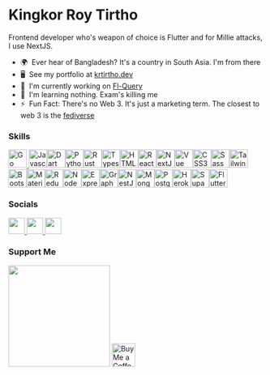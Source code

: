 Kingkor Roy Tirtho
===================================

Frontend developer who's weapon of choice is Flutter and for Millie attacks, I use NextJS.

* 🌍  Ever hear of Bangladesh? It's a country in South Asia. I'm from there
* 🖥️  See my portfolio at [krtirtho.dev](https://krtirtho.dev)
* 🚀  I'm currently working on [Fl-Query](http://github.com/KRTirtho/fl-query)
* 🧠  I'm learning nothing. Exam's killing me
* ⚡  Fun Fact: There's no Web 3. It's just a marketing term. The closest to web 3 is the [fediverse](https://fediverse.party/)


### Skills

<p align="left">
  <a href="https://go.dev/doc/" target="_blank" rel="noreferrer">
    <img src="https://raw.githubusercontent.com/danielcranney/readme-generator/main/public/icons/skills/go-colored.svg" width="36" height="36" alt="Go" />
  </a>
  <a href="https://developer.mozilla.org/en-US/docs/Web/JavaScript" target="_blank" rel="noreferrer">
    <img src="https://raw.githubusercontent.com/danielcranney/readme-generator/main/public/icons/skills/javascript-colored.svg" width="36" height="36" alt="Javascript" /></a
  ><a href="https://dart.dev/" target="_blank" rel="noreferrer"
    ><img src="https://raw.githubusercontent.com/danielcranney/readme-generator/main/public/icons/skills/dart-colored.svg" width="36" height="36" alt="Dart" /></a
  ><a href="https://www.python.org/" target="_blank" rel="noreferrer"
    ><img src="https://raw.githubusercontent.com/danielcranney/readme-generator/main/public/icons/skills/python-colored.svg" width="36" height="36" alt="Python" /></a
  ><a href="https://www.rust-lang.org/" target="_blank" rel="noreferrer"
    ><img src="https://raw.githubusercontent.com/danielcranney/readme-generator/main/public/icons/skills/rust-colored.svg" width="36" height="36" alt="Rust" /></a
  ><a href="https://www.typescriptlang.org/" target="_blank" rel="noreferrer"
    ><img src="https://raw.githubusercontent.com/danielcranney/readme-generator/main/public/icons/skills/typescript-colored.svg" width="36" height="36" alt="Typescript" /></a
  ><a href="https://developer.mozilla.org/en-US/docs/Glossary/HTML5" target="_blank" rel="noreferrer"
    ><img src="https://raw.githubusercontent.com/danielcranney/readme-generator/main/public/icons/skills/html5-colored.svg" width="36" height="36" alt="HTML5" /></a
  ><a href="https://reactjs.org/" target="_blank" rel="noreferrer"
    ><img src="https://raw.githubusercontent.com/danielcranney/readme-generator/main/public/icons/skills/react-colored.svg" width="36" height="36" alt="React" /></a
  ><a href="https://nextjs.org/docs" target="_blank" rel="noreferrer"
    ><img src="https://raw.githubusercontent.com/danielcranney/readme-generator/main/public/icons/skills/nextjs-colored.svg" width="36" height="36" alt="NextJs" /></a
  ><a href="https://vuejs.org/" target="_blank" rel="noreferrer"
    ><img src="https://raw.githubusercontent.com/danielcranney/readme-generator/main/public/icons/skills/vuejs-colored.svg" width="36" height="36" alt="Vue" /></a
  ><a href="https://www.w3.org/TR/CSS/#css" target="_blank" rel="noreferrer"
    ><img src="https://raw.githubusercontent.com/danielcranney/readme-generator/main/public/icons/skills/css3-colored.svg" width="36" height="36" alt="CSS3" /></a
  ><a href="https://sass-lang.com/" target="_blank" rel="noreferrer"
    ><img src="https://raw.githubusercontent.com/danielcranney/readme-generator/main/public/icons/skills/sass-colored.svg" width="36" height="36" alt="Sass" /></a
  ><a href="https://tailwindcss.com/" target="_blank" rel="noreferrer"
    ><img src="https://raw.githubusercontent.com/danielcranney/readme-generator/main/public/icons/skills/tailwindcss-colored.svg" width="36" height="36" alt="TailwindCSS" /></a
  ><a href="https://getbootstrap.com/" target="_blank" rel="noreferrer"
    ><img src="https://raw.githubusercontent.com/danielcranney/readme-generator/main/public/icons/skills/bootstrap-colored.svg" width="36" height="36" alt="Bootstrap" /></a
  ><a href="https://mui.com/" target="_blank" rel="noreferrer"
    ><img src="https://raw.githubusercontent.com/danielcranney/readme-generator/main/public/icons/skills/materialui-colored.svg" width="36" height="36" alt="Material UI" /></a
  ><a href="https://redux.js.org/" target="_blank" rel="noreferrer"
    ><img src="https://raw.githubusercontent.com/danielcranney/readme-generator/main/public/icons/skills/redux-colored.svg" width="36" height="36" alt="Redux" /></a
  ><a href="https://nodejs.org/en/" target="_blank" rel="noreferrer"
    ><img src="https://raw.githubusercontent.com/danielcranney/readme-generator/main/public/icons/skills/nodejs-colored.svg" width="36" height="36" alt="NodeJS" /></a
  ><a href="https://expressjs.com/" target="_blank" rel="noreferrer"
    ><img src="https://raw.githubusercontent.com/danielcranney/readme-generator/main/public/icons/skills/express-colored.svg" width="36" height="36" alt="Express" /></a
  ><a href="https://graphql.org/" target="_blank" rel="noreferrer"
    ><img src="https://raw.githubusercontent.com/danielcranney/readme-generator/main/public/icons/skills/graphql-colored.svg" width="36" height="36" alt="GraphQL" /></a
  ><a href="https://docs.nestjs.com/" target="_blank" rel="noreferrer"
    ><img src="https://raw.githubusercontent.com/danielcranney/readme-generator/main/public/icons/skills/nestjs-colored.svg" width="36" height="36" alt="NestJS" /></a
  ><a href="https://www.mongodb.com/" target="_blank" rel="noreferrer"
    ><img src="https://raw.githubusercontent.com/danielcranney/readme-generator/main/public/icons/skills/mongodb-colored.svg" width="36" height="36" alt="MongoDB" /></a
  ><a href="https://www.postgresql.org/" target="_blank" rel="noreferrer"
    ><img src="https://raw.githubusercontent.com/danielcranney/readme-generator/main/public/icons/skills/postgresql-colored.svg" width="36" height="36" alt="PostgreSQL" /></a
  ><a href="https://www.heroku.com/" target="_blank" rel="noreferrer"
    ><img src="https://raw.githubusercontent.com/danielcranney/readme-generator/main/public/icons/skills/heroku-colored.svg" width="36" height="36" alt="Heroku" /></a
  ><a href="https://supabase.io/" target="_blank" rel="noreferrer"
    ><img src="https://raw.githubusercontent.com/danielcranney/readme-generator/main/public/icons/skills/supabase-colored.svg" width="36" height="36" alt="Supabase" /></a
  ><a href="https://flutter.dev/" target="_blank" rel="noreferrer"
    ><img src="https://raw.githubusercontent.com/danielcranney/readme-generator/main/public/icons/skills/flutter-colored.svg" width="36" height="36" alt="Flutter"
  /></a>
</p>


### Socials
<p align="left">
   <a href="https://www.dev.to/krtirtho" target="_blank" rel="noreferrer">
     <img src="https://raw.githubusercontent.com/danielcranney/readme-generator/main/public/icons/socials/devdotto.svg" width="32" height="32" />
   </a>
   <a href="https://www.twitter.com/@KrTirtho" target="_blank" rel="noreferrer">
     <img src="https://raw.githubusercontent.com/danielcranney/readme-generator/main/public/icons/socials/twitter.svg" width="32" height="32" />
   </a>
   <a href="https://www.linkedin.com/in/kingkor-roy-tirtho-810b951b4" target="_blank" rel="noreferrer">
     <img src="https://raw.githubusercontent.com/danielcranney/readme-generator/main/public/icons/socials/linkedin.svg" width="32" height="32" />
   </a>
 </p>

### Support Me

<a href="https://www.buymeacoffee.com/krtirtho"><img src="https://cdn.buymeacoffee.com/buttons/v2/default-yellow.png" width="200" /></a>
<a href='https://ko-fi.com/krtirtho' target='_blank'><img height='35' style='border:0px;height:46px;' src='https://az743702.vo.msecnd.net/cdn/kofi3.png?v=0' border='0' alt='Buy Me a Coffee at ko-fi.com' />
